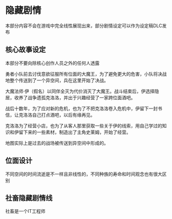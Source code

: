 # 隐藏剧情

本部分内容不会在游戏中完全线性展现出来，部分剧情设定可以作为设定稿DLC发布

## 核心故事设定

本部分不要向除核心创作人员之外的任何人透露

勇者小队前去讨伐意欲征服所有位面的大魔王，为了避免更大的危害，小队将决战地整个传送到了一个异空间，兵在这里开始了决战。

大魔法师·伊（假名）以同伴全灭为代价消灭了大魔王。战斗结束后，伊选择隐居，收养了战争遗孤克洛洛，并出于兴趣经营了一家跨位面酒吧。

战后十数年，为了应对新的危机，也为了不把克洛洛卷入危机中，伊留下一封书信，让克洛洛自己打点酒吧，以后有缘再见。

克洛洛为了经营小店，也为了从客人那里获取一些关于伊的线索，用自己学过的知识和伊留下来的一些素材，制造出了主角史莱姆，开始了经营。

地图实际上是过去的战场被传送到异空间中形成的。

## 位面设计

不同空间的时间流逝是不一样且非线性的，不同种族的寿命和时间观念也有很大区别

## 社畜隐藏剧情线

社畜是一个IT工程师
